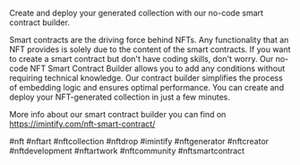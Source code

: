 Create and deploy your generated collection with our no-code smart contract builder.

Smart contracts are the driving force behind NFTs. Any functionality that an NFT provides is solely due to the content of the smart contracts. If you want to create a smart contract but don't have coding skills, don't worry. Our no-code NFT Smart Contract Builder allows you to add any conditions without requiring technical knowledge. Our contract builder simplifies the process of embedding logic and ensures optimal performance. You can create and deploy your NFT-generated collection in just a few minutes.

More info about our smart contract builder you can find on https://imintify.com/nft-smart-contract/

#nft #nftart #nftcollection #nftdrop #imintify #nftgenerator #nftcreator #nftdevelopment #nftartwork #nftcommunity #nftsmartcontract 
